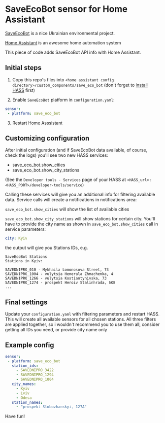 # SaveEcoBot sensor for Home Assistant

[SaveEcoBot](https://www.saveecobot.com/en) is a nice Ukrainian environmental project.

[Home Assistant](https://www.home-assistant.io/) is an awesome home automation system

This piece of code adds SaveEcoBot API info with Home Assistant. 

## Initial steps

1. Copy this repo's files into `<home assistant config directory>/custom_components/save_eco_bot` (don't forget to [install HASS](https://www.home-assistant.io/getting-started/) first)

2.  Enable `SaveEcoBot` platform in `configuration.yaml`:
```yaml
sensor:
 - platform: save_eco_bot
```
3. Restart Home Asssistant

## Customizing configuration

After initial configuration (and if SaveEcoBot data available, of course, check the logs) you'll see two new HASS services:

- save_eco_bot.show_cities
- save_eco_bot.show_city_stations

(See the `Developer tools - Services` page of your HASS at `<HASS_url>:<HASS_PORT>/developer-tools/service`)

Calling these services will give you an additional info for filtering available data. Service calls will create a notifications in notifications area:

`save_eco_bot.show_cities` will show the list of available cities

`save_eco_bot.show_city_stations` will show stations for certain city. You'll have to provide the city name as shown in `save_eco_bot.show_cities` call in service parameters:
```yaml
city: Kyiv
```

the output will give you Stations IDs, e.g.

```
SaveEcoBot Stations
Stations in Kyiv:

SAVEDNIPRO_010 - Mykhaila Lomonosova Street, 73
SAVEDNIPRO_1004 - vulytsia Henerala Zhmachenka, 4
SAVEDNIPRO_1266 - vulytsia Kostiantynivska, 73
SAVEDNIPRO_1274 - prospekt Heroiv Stalinhrada, 6K8
...
```

## Final settings

Update your `configuration.yaml` with filtering parameters and restart HASS. This will create all available sensors for all chosen stations.
All three filters are applied together, so i wouldn't recommend you to use them all, consider getting all IDs you need, or provide city name only 

## Example config

```yaml
sensor:
 - platform: save_eco_bot
   station_ids:
     - SAVEDNIPRO_3422
     - SAVEDNIPRO_1294
     - SAVEDNIPRO_1004
   city_names:
     - Kyiv
     - Lviv
     - Odesa
   station_names:
     - "prospekt Slobozhanskyi, 127A"
```

Have fun! 